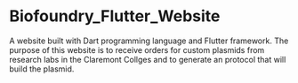 # Biofoundry_Flutter_Website

A website built with Dart programming language and Flutter framework. The purpose of this website is to receive orders for custom plasmids from research labs in the Claremont Collges and to generate an protocol that will build the plasmid. 